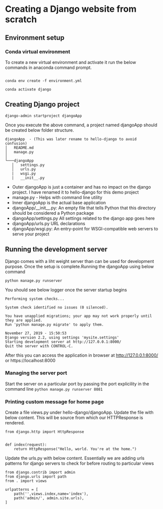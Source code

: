 # Creating a Django website from scratch
## Environment setup
### Conda virtual environment
To create a new virtual environment and activate it run the below commands in anaconda command prompt.

```

conda env create -f environment.yml

conda activate django

```

## Creating Django project

`
django-admin startproject djangoApp
`

Once you execute the above command, a project named djangoApp should be created below folder structure.

```
djangoApp  - (This was later rename to hello-django to avoid confusion)
│   README.md
│   manage.py    
│
└───djangoApp
   │   settings.py
   │   urls.py
   |   wsgi.py
   |   __init__.py     

```

- Outer djangoApp is just a container and has no impact on the django project. I have renamed it to hello-django for this demo project
- manage.py - Helps with command line utility
- Inner djangoApp is the actual base application
- djangoApp/\_\_init__.py: An empty file that tells Python that this directory should be considered a Python package
- djangoApp/settings.py All settings related to the django app goes here
- djangoApp/urls.py URL declarations 
- djangoApp/wsgi.py: An entry-point for WSGI-compatible web servers to serve your project

## Running the development server
Django comes with a liht weight server than can be used for development purpose. Once the setup is complete.Running the djangoApp using below command

`
python manage.py runserver
`

You should see below logger once the server startup begins

```
Performing system checks...

System check identified no issues (0 silenced).

You have unapplied migrations; your app may not work properly until they are applied.
Run 'python manage.py migrate' to apply them.

November 27, 2019 - 15:50:53
Django version 2.2, using settings 'mysite.settings'
Starting development server at http://127.0.0.1:8000/
Quit the server with CONTROL-C.
```

After this you can access the application in browser at http://127.0.0.1:8000/ or https://localhost:8000

### Managing the server port
Start the server on a particular port by passing the port explicility in the command line
`
python manage.py runserver 8081
`

### Printing custom message for home page

Create a file views.py under hello-django/djangoApp. Update the file with below content. This will be source from which our HTTPResponse is rendered.

```
from django.http import HttpResponse


def index(request):
    return HttpResponse("Hello, world. You're at the home.")
```

Update the urls.py with below content. Essentially we are adding urls patterns for django servers to check for before routing to particular views

```
from django.contrib import admin
from django.urls import path
from . import views

urlpatterns = [
	path('',views.index,name='index'),
    path('admin/', admin.site.urls),
]
```
